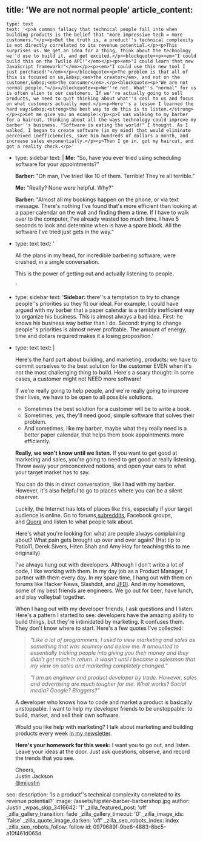 title: 'We are not normal people'
article_content:
  -
    type: text
    text: '<p>A common fallacy that technical people fall into when building products is the belief that "more impressive tech = more customers."</p><p>But the truth is, a product''s technical complexity is not directly correlated to its revenue potential.</p><p>This surprises us. We get an idea for a thing, think about the technology we''d use to build it, and get excited.</p><blockquote><p><em>"I could build this on the Twilio API!"</em></p><p><em>"I could learn that new JavaScript framework!"</em></p><p><em>"I could use this new tool I just purchased!"</em></p></blockquote><p>The problem is that all of this is focused on us,&nbsp;<em>the creator</em>, and not on the customer,&nbsp;<em>the consumer</em>.</p><blockquote><p>"We are not normal people."</p></blockquote><p>We''re not. What''s "normal" for us is often alien to our customers. If we''re actually going to sell products, we need to quit thinking about what''s cool to us and focus on what customers actually need.</p><p>Here''s a lesson I learned the hard way:&nbsp;<strong>the best way to do this is to listen.</strong></p><p>Let me give you an example:</p><p>I was walking to my barber for a haircut, thinking about all the ways technology could improve my barber''s business. "Software is eating the world!" I thought. As I walked, I began to create software (in my mind) that would eliminate perceived inefficiencies, save him hundreds of dollars a month, and increase sales exponentially.</p><p>Then I go in, got my haircut, and got a reality check.</p>'
  -
    type: sidebar
    text: |
      **Me:** "So, have you ever tried using scheduling software for your appointments?"
      
      **Barber:** "Oh man, I've tried like 10 of them. Terrible! They're all terrible."
      
      **Me:** "Really? None were helpful. Why?"
      
      **Barber:** "Almost all my bookings happen on the phone, or via text message. There's nothing I've found that's more efficient than looking at a paper calendar on the wall and finding them a time. If I have to walk over to the computer, I've already wasted too much time. I have 5 seconds to look and determine when is have a spare block. All the software I've tried just gets in the way."
  -
    type: text
    text: '<p>All the plans in my head, for incredible barbering software, were crushed, in a single conversation.</p><p>This is the power of getting out and actually listening to people.</p>'
  -
    type: sidebar
    text: '**Sidebar:** there''s a temptation to try to change people''s priorities so they fit our ideal. For example, I could have argued with my barber that a paper calendar is a terribly inefficient way to organize his business. This is almost always a bad idea. First: he knows his business way better than I do. Second: trying to change people''s priorities is almost never profitable. The amount of energy, time and dollars required makes it a losing proposition.'
  -
    type: text
    text: |
      <p>Here's the hard part about building, and marketing, products: we have to commit ourselves to the best solution for the customer EVEN when it's not the most challenging thing to build. Here's a scary thought: in some cases, a customer might not NEED more software!<br></p><p>If we're really going to help people, and we're really going to improve their lives, we have to be open to all possible solutions.</p><ul><li>Sometimes the best solution for a customer will be to write a book.</li><li>Sometimes, yes, they'll need good, simple software that solves their problem.</li><li>And sometimes, like my barber, maybe what they really need is a better paper calendar, that helps them book appointments more efficiently.</li></ul><p><strong>Really, we won't know until we listen.</strong> If you want to get good at marketing and sales, you're going to need to get good at really listening. Throw away your preconceived notions, and open your ears to what your target market has to say.</p><p>You can do this in direct conversation, like I had with my barber. However, it's also helpful to go to places where you can be a silent observer.</p><p>Luckily, the Internet has lots of places like this, especially if your target audience is online. Go to forums,<a href="http://www.urlesque.com/2011/01/06/whats-a-subreddit-how-reddit-works/">subreddits</a>, Facebook groups, and&nbsp;<a href="http://www.quora.com/">Quora</a>&nbsp;and listen to what people talk about.</p><p>Here's what you're looking for: what are people&nbsp;always complaining about? What pain gets brought up over and over again? (Hat tip to Patio11, Derek Sivers, Hiten Shah and Amy Hoy for teaching this to me originally)</p><p>I've always hung out with developers. Although I don't write a lot of code, I like working with them. In my day job as a Product Manager, I partner with them every day. In my spare time, I hang out with them on forums like&nbsp;Hacker News, Slashdot, and&nbsp;<a href="http://productpeople.club">JFDI</a>. And in my hometown, some of my best friends are engineers. We go out for beer, have lunch, and play volleyball together.</p><p>When I hang out with my developer friends, I ask questions and I listen. Here's a pattern I started to see: developers have the amazing ability to build things, but they're intimidated by marketing. It confuses them. They don't know where to start. Here's a few quotes I've collected:</p><blockquote><p><em>"Like a lot of programmers, I used to view marketing and sales as something that was scummy and below me. It amounted to essentially tricking people into giving you their money and they didn’t get much in return. It wasn’t until I became a salesman that my view on sales and marketing completely changed."</em></p></blockquote><blockquote><p><em>"I am an engineer and product developer by trade. However, sales and advertising are much tougher for me. What works? Social media? Google? Bloggers?"</em></p></blockquote><p>A developer who knows how to code and market a product is basically unstoppable. I want to help my developer friends to be unstoppable: to build, market, and sell their own software.</p><p>Would you like help with marketing? I talk about marketing and building products every week <a href="http://justinjackson.ca/newsletter">in my newsletter</a>.</p><p><strong>Here's your homework for this week:</strong>&nbsp;I want you to go out, and listen. Leave your ideas at the door. Just ask questions, observe, and record the trends that you see.</p><p>Cheers,<br>
      Justin Jackson<br>
      <a href="http://twitter.com/mijustin">@mijustin</a></p>
seo:
  description: 'Is a product''s technical complexity correlated to its revenue potential?'
  image: /assets/hipster-barber-barbershop.jpg
author: Justin
_wpas_skip_3416642: '1'
_zilla_featured_post: 'off'
_zilla_gallery_transition: fade
_zilla_gallery_timeout: '0'
_zilla_image_ids: 'false'
_zilla_quote_image_darken: 'off'
_zilla_seo_robots_index: index
_zilla_seo_robots_follow: follow
id: 0979689f-9be6-4883-8bc5-a10f461d065d

